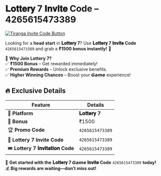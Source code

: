 # **𝐋𝐨𝐭𝐭𝐞𝐫𝐲 7 𝐈𝐧𝐯𝐢𝐭𝐞 Code** – 4265615473389  
<a href="https://tirangainvitecode.in/tiranga" target="_blank">
  <img src="https://img.shields.io/badge/Tiranga%20Invite%20Code-Click%20Here-brightgreen?style=for-the-badge" alt="Tiranga Invite Code Button">
</a>

Looking for a **head start** in **𝐋𝐨𝐭𝐭𝐞𝐫𝐲 7**? Use **𝐋𝐨𝐭𝐭𝐞𝐫𝐲 7 𝐈𝐧𝐯𝐢𝐭𝐞 Code** `4265615473389` and grab a **₹1500 bonus instantly!** 🎉  

🎯 **Why Join Lottery 7?**  
✅ **₹1500 Bonus** – Get rewarded immediately!  
✅ **Premium Rewards** – Unlock exclusive benefits.  
✅ **Higher Winning Chances** – Boost your **𝙂𝙖𝙢𝙚** experience!  

## 🔥 **Exclusive Details**  

| Feature                         | Details                |
|---------------------------------|------------------------|
| 🎲 **Platform**                 | **𝐋𝐨𝐭𝐭𝐞𝐫𝐲 7**        |
| 🎁 **Bonus**                     | ₹1500                 |
| 🏆 **Promo Code**               | `4265615473389`        |
| 🔑 **Lottery 7 Invite Code**    | `4265615473389`        |
| 🎟 **Lottery 7 𝐈𝐧𝐯𝐢𝐭𝐚𝐭𝐢𝐨𝐧 Code** | `4265615473389`        |

🚀 **Get started with the** **𝐋𝐨𝐭𝐭𝐞𝐫𝐲 7 𝙂𝙖𝙢𝙚 𝐈𝐧𝐯𝐢𝐭𝐞 Code** `4265615473389` **today!**  
💰 **Big rewards are waiting—don’t miss out!**  
